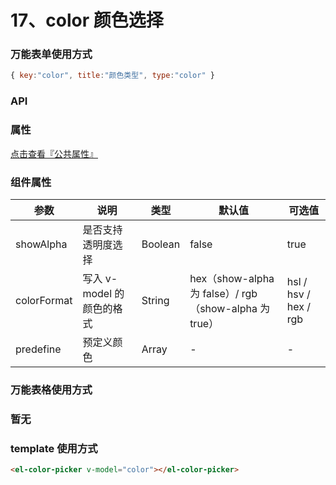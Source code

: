 # 17、color 颜色选择

### 万能表单使用方式

```js
{ key:"color", title:"颜色类型", type:"color" }
```

### API

### 属性

[点击查看『公共属性』](https://vkdoc.fsq.pub/admin/components/0%E3%80%81public.html)

### 组件属性

| 参数             | 说明                           | 类型    | 默认值  | 可选值 |
|------------------|-------------------------------|---------|--------|-------|
| showAlpha            | 是否支持透明度选择 | Boolean  | false | true  |
| colorFormat            | 写入 v-model 的颜色的格式 | String  | hex（show-alpha 为 false）/ rgb（show-alpha 为 true） | hsl / hsv / hex / rgb  |
| predefine            | 预定义颜色 | Array  | - | -  |

### 万能表格使用方式

### 暂无


### template 使用方式
```html
<el-color-picker v-model="color"></el-color-picker>
```
